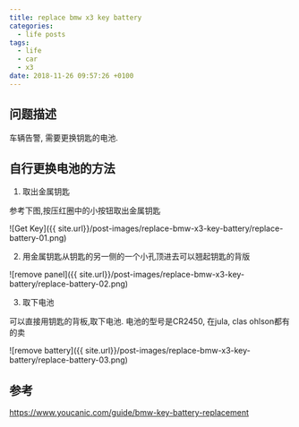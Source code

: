 ```yaml
---
title: replace bmw x3 key battery
categories:
  - life posts
tags:
  - life
  - car
  - x3
date: 2018-11-26 09:57:26 +0100
---
```


## 问题描述

车辆告警, 需要更换钥匙的电池.

## 自行更换电池的方法

1. 取出金属钥匙

参考下图,按压红圈中的小按钮取出金属钥匙

![Get Key]({{ site.url}}/post-images/replace-bmw-x3-key-battery/replace-battery-01.png)

2. 用金属钥匙从钥匙的另一侧的一个小孔顶进去可以翘起钥匙的背版

![remove panel]({{ site.url}}/post-images/replace-bmw-x3-key-battery/replace-battery-02.png)

3. 取下电池

可以直接用钥匙的背板,取下电池. 电池的型号是CR2450, 在jula, clas ohlson都有的卖

![remove battery]({{ site.url}}/post-images/replace-bmw-x3-key-battery/replace-battery-03.png)

## 参考

https://www.youcanic.com/guide/bmw-key-battery-replacement
